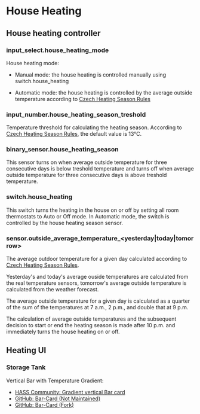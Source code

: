 # House Heating

## House heating controller

### input_select.house_heating_mode

House heating mode:

* Manual mode: the house heating is controlled manually using switch.house_heating

* Automatic mode: the house heating is controlled by the average outside temperature according to [Czech Heating Season Rules](https://www.zakonyprolidi.cz/cs/2007-194)

### input_number.house_heating_season_treshold

Temperature threshold for calculating the heating season. According to [Czech Heating Season Rules](https://www.zakonyprolidi.cz/cs/2007-194), the default value is 13°C.

### binary_sensor.house_heating_season

This sensor turns on when average outside temperature for three consecutive days is below treshold temperature and turns off when average outside temperature for three consecutive days is above treshold temperature.

### switch.house_heating

This switch turns the heating in the house on or off by setting all room thermostats to Auto or Off mode. In Automatic mode, the switch is controlled by the house heating season sensor.

### sensor.outside_average_temperature_<yesterday|today|tomorrow>

The average outdoor temperature for a given day calculated according to [Czech Heating Season Rules](https://www.zakonyprolidi.cz/cs/2007-194).

Yesterday's and today's average ouside temperatures are calculated from the real temperature sensors, tomorrow's average outside temperature is calculated from the weather forecast.

The average outside temperature for a given day is calculated as a quarter of the sum of the temperatures at 7 a.m., 2 p.m., and double that at 9 p.m.

The calculation of average outside temperatures and the subsequent decision to start or end the heating season is made after 10 p.m. and immediately turns the house heating on or off.

## Heating UI

### Storage Tank

Vertical Bar with Temperature Gradient:

* [HASS Community: Gradient vertical Bar card](https://community.home-assistant.io/t/lovelace-bar-card/87503/905)
* [GitHub: Bar-Card (Not Maintained)](https://github.com/custom-cards/bar-card)
* [GitHub: Bar-Card (Fork)](https://github.com/spacerokk/bar-card)
